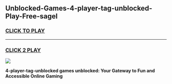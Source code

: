 
## Unblocked-Games-4-player-tag-unblocked-Play-Free-sagel
<h3>
<a href="https://premium76.site?title=4-player-tag-unblocked&ref=18A1">CLICK TO PLAY</a></h3>
<hr>

<h3>
<a href="https://premium76.site?title=4-player-tag-unblocked&ref=18A1">CLICK 2 PLAY</a>
  
</h3>

<a href="https://premium76.site?title=4-player-tag-unblocked&ref=18A1"><img src="https://clearcache.store/games.png"></a>


**4-player-tag-unblocked games unblocked: Your Gateway to Fun and Accessible Online Gaming**
